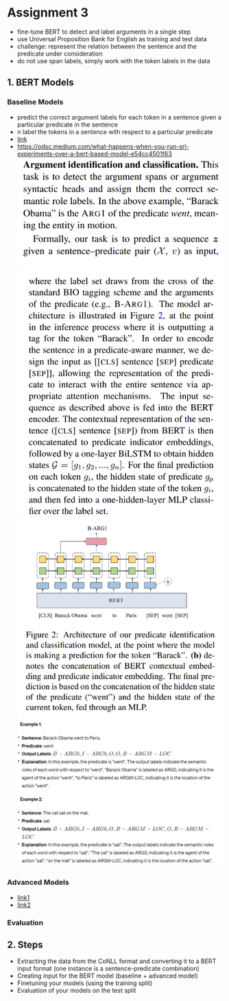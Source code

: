 # Assignment 3
- fine-tune BERT to detect and label arguments in a single step
- use Universal Proposition Bank for English as training and test data
- challenge: represent the relation between the sentence and the predicate under consideration
- do not use span labels, simply work with the token labels in the data
## 1. BERT Models
### Baseline Models
- predict the correct argument labels for each token in a sentence given a particular predicate in the sentence
- n label the tokens in a sentence with respect to a particular predicate
- [link](https://arxiv.org/pdf/1904.05255.pdf)
- https://odsc.medium.com/what-happens-when-you-run-srl-experiments-over-a-bert-based-model-e54cc4501f63
![img_1.png](images/img_1.png)
![img_2.png](images/img_2.png)
![img_3.png](images/img_3.png)
![img.png](images/img.png)

### Advanced Models
- [link1](http://www.lrec-conf.org/proceedings/lrec2020/pdf/2020.lrec-1.704.pdf)
- [link2](https://aclanthology.org/P15-1109.pdf)

### Evaluation

## 2. Steps
- Extracting the data from the CoNLL format and converting it to a BERT input format (one instance is a sentence-predicate combination)
- Creating input for the BERT model (baseline + advanced model)
- Finetuning your models (using the training split)
- Evaluation of your models on the test split